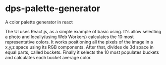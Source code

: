 # dps-palette-generator
A color palette generator in react

The UI uses React.js, as a simple example of basic using.
It's allow selecting a photo and locally(using Web Workers) calculates the 10 most representative colors.
It works positioning all the pixels of the image in a x,y,z space using its RGB components. After that, divides de 3d space in equal parts, called buckets.
Finally it selects the 10 most populates buckets and calculates each bucket average color.
